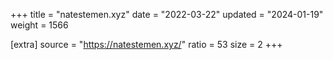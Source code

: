 +++
title = "natestemen.xyz"
date = "2022-03-22"
updated = "2024-01-19"
weight = 1566

[extra]
source = "https://natestemen.xyz/"
ratio = 53
size = 2
+++
